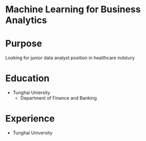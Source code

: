 # Machine Learning for Business Analytics

# Purpose

Looking for junior data analyst position in healthcare indstury

# Education

- Tunghai Uniersity
  - Department of Finance and Banking

# Experience

- Tunghai University
